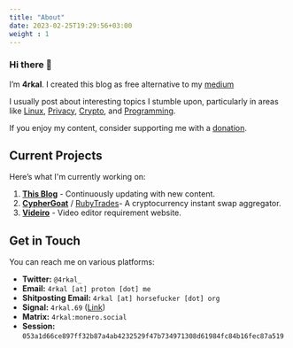 ```yaml
---
title: "About"
date: 2023-02-25T19:29:56+03:00
weight : 1
---
```

### Hi there 👋
I’m **4rkal**. I created this blog as free alternative to my [medium](https://4rkal.medium.com)

I usually post about interesting topics I stumble upon, particularly in areas like [Linux](../../tags/linux), [Privacy](../../tags/privacy), [Crypto](../../tags/crypto), and [Programming](../../tags/programming).

If you enjoy my content, consider supporting me with a [donation](../../donate).

## Current Projects

Here’s what I'm currently working on:

1. **[This Blog](.)** - Continuously updating with new content.
2. **[CypherGoat](https://github.com/CypherGoat)** / [RubyTrades](https://x.com/ruby_trades)- A cryptocurrency instant swap aggregator.
3. **[Videiro](https://videiro.com)** - Video editor requirement website.

## Get in Touch

You can reach me on various platforms:

- **Twitter:** `@4rkal_`
- **Email:** `4rkal [at] proton [dot] me`
- **Shitposting Email:** `4rkal [at] horsefucker [dot] org`
- **Signal:** `4rkal.69` ([Link](https://signal.me/#eu/yLATcXczmtO-VimtMwpkJQKJSeyNppqP_H-742eUxPL1TLezxCxMSqZJR2QD4lqY))
- **Matrix:** `4rkal:monero.social`
- **Session:** `053a1d66ce897ff32b87a4ab4232529f47b734971308d61984fc84b16fec87a519`

